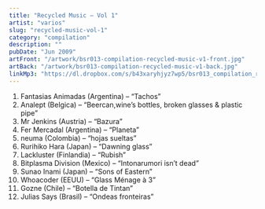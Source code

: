 ```yaml
---
title: "Recycled Music – Vol 1"
artist: "varios"
slug: "recycled-music-vol-1"
category: "compilation"
description: ""
pubDate: "Jun 2009"
artFront: "/artwork/bsr013-compilation-recycled-music-v1-front.jpg"
artBack: "/artwork/bsr013-compilation-recycled-music-v1-back.jpg"
linkMp3: "https://dl.dropbox.com/s/b43xaryhjyz7wp5/bsr013_compilation_recycled-music-v1.zip"
---
```


1. Fantasias Animadas (Argentina) – “Tachos”
2. Analept (Belgica) – “Beercan,wine’s bottles, broken glasses & plastic pipe”
3. Mr Jenkins (Austria) – “Bazura”
4. Fer Mercadal (Argentina) – “Planeta”
5. neuma (Colombia) – “hojas sueltas”
6. Rurihiko Hara (Japan) – “Dawning glass”
7. Lackluster (Finlandia) – “Rubish”
8. Bitplasma Division (Mexico) – “Intonarumori isn’t dead”
9. Sunao Inami (Japan) – “Sons of Eastern”
10. Whoacoder (EEUU) – “Glass Ménage à 3”
11. Gozne (Chile) – “Botella de Tintan”
12. Julias Says (Brasil) – “Ondeas fronteiras”
